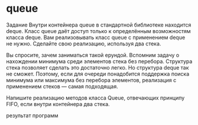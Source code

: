 # queue

Задание
Внутри контейнера queue в стандартной библиотеке находится deque. Класс queue даёт доступ только к определённым возможностям класса deque. Вам реализовывать класс queue с применением deque не нужно. Сделайте свою реализацию, используя два стека.

Вы спросите, зачем заниматься такой ерундой. Вспомним задачу о нахождении минимума среди элементов стека без перебора. Структура стека позволяет сделать это достаточно легко. Но структура deque так не сможет. Поэтому, если для очереди понадобится поддержка поиска минимума или максимума без перебора элементов, реализация с применением стеков — самая подходящая.

Напишите реализацию методов класса Queue, отвечающих принципу FIFO, если внутри контейнера два стека.

результат программ

